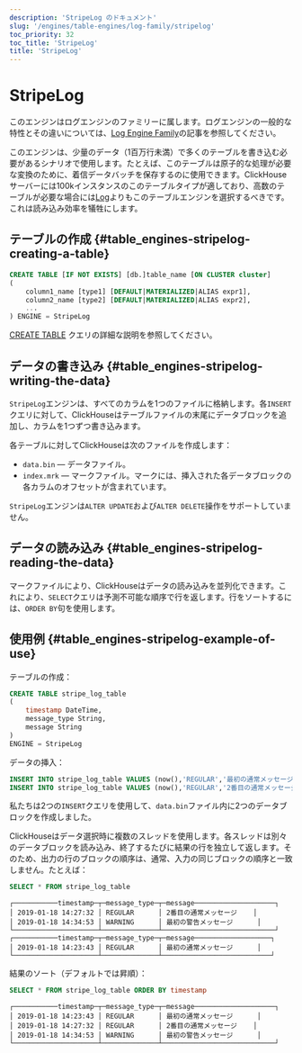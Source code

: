 ```yaml
---
description: 'StripeLog のドキュメント'
slug: '/engines/table-engines/log-family/stripelog'
toc_priority: 32
toc_title: 'StripeLog'
title: 'StripeLog'
---
```





# StripeLog

このエンジンはログエンジンのファミリーに属します。ログエンジンの一般的な特性とその違いについては、[Log Engine Family](../../../engines/table-engines/log-family/index.md)の記事を参照してください。

このエンジンは、少量のデータ（1百万行未満）で多くのテーブルを書き込む必要があるシナリオで使用します。たとえば、このテーブルは原子的な処理が必要な変換のために、着信データバッチを保存するのに使用できます。ClickHouseサーバーには100kインスタンスのこのテーブルタイプが適しており、高数のテーブルが必要な場合には[Log](./log.md)よりもこのテーブルエンジンを選択するべきです。これは読み込み効率を犠牲にします。

## テーブルの作成 {#table_engines-stripelog-creating-a-table}

```sql
CREATE TABLE [IF NOT EXISTS] [db.]table_name [ON CLUSTER cluster]
(
    column1_name [type1] [DEFAULT|MATERIALIZED|ALIAS expr1],
    column2_name [type2] [DEFAULT|MATERIALIZED|ALIAS expr2],
    ...
) ENGINE = StripeLog
```

[CREATE TABLE](/sql-reference/statements/create/table) クエリの詳細な説明を参照してください。

## データの書き込み {#table_engines-stripelog-writing-the-data}

`StripeLog`エンジンは、すべてのカラムを1つのファイルに格納します。各`INSERT`クエリに対して、ClickHouseはテーブルファイルの末尾にデータブロックを追加し、カラムを1つずつ書き込みます。

各テーブルに対してClickHouseは次のファイルを作成します：

- `data.bin` — データファイル。
- `index.mrk` — マークファイル。マークには、挿入された各データブロックの各カラムのオフセットが含まれています。

`StripeLog`エンジンは`ALTER UPDATE`および`ALTER DELETE`操作をサポートしていません。

## データの読み込み {#table_engines-stripelog-reading-the-data}

マークファイルにより、ClickHouseはデータの読み込みを並列化できます。これにより、`SELECT`クエリは予測不可能な順序で行を返します。行をソートするには、`ORDER BY`句を使用します。

## 使用例 {#table_engines-stripelog-example-of-use}

テーブルの作成：

```sql
CREATE TABLE stripe_log_table
(
    timestamp DateTime,
    message_type String,
    message String
)
ENGINE = StripeLog
```

データの挿入：

```sql
INSERT INTO stripe_log_table VALUES (now(),'REGULAR','最初の通常メッセージ')
INSERT INTO stripe_log_table VALUES (now(),'REGULAR','2番目の通常メッセージ'),(now(),'WARNING','最初の警告メッセージ')
```

私たちは2つの`INSERT`クエリを使用して、`data.bin`ファイル内に2つのデータブロックを作成しました。

ClickHouseはデータ選択時に複数のスレッドを使用します。各スレッドは別々のデータブロックを読み込み、終了するたびに結果の行を独立して返します。そのため、出力の行のブロックの順序は、通常、入力の同じブロックの順序と一致しません。たとえば：

```sql
SELECT * FROM stripe_log_table
```

```text
┌───────────timestamp─┬─message_type─┬─message────────────────────┐
│ 2019-01-18 14:27:32 │ REGULAR      │ 2番目の通常メッセージ    │
│ 2019-01-18 14:34:53 │ WARNING      │ 最初の警告メッセージ      │
└─────────────────────┴──────────────┴────────────────────────────┘
┌───────────timestamp─┬─message_type─┬─message───────────────────┐
│ 2019-01-18 14:23:43 │ REGULAR      │ 最初の通常メッセージ      │
└─────────────────────┴──────────────┴───────────────────────────┘
```

結果のソート（デフォルトでは昇順）：

```sql
SELECT * FROM stripe_log_table ORDER BY timestamp
```

```text
┌───────────timestamp─┬─message_type─┬─message────────────────────┐
│ 2019-01-18 14:23:43 │ REGULAR      │ 最初の通常メッセージ      │
│ 2019-01-18 14:27:32 │ REGULAR      │ 2番目の通常メッセージ    │
│ 2019-01-18 14:34:53 │ WARNING      │ 最初の警告メッセージ      │
└─────────────────────┴──────────────┴────────────────────────────┘
```

